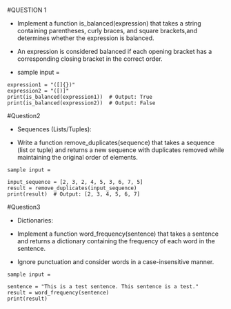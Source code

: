 #QUESTION 1

 - Implement a function is_balanced(expression) that takes a string 
containing parentheses, curly braces, and square brackets,and determines whether 
the expression is balanced. 

 - An expression is considered balanced if each opening bracket has a corresponding closing 
bracket in the correct order.

 - sample input = 

```
expression1 = "([]{})"
expression2 = "([)]"
print(is_balanced(expression1))  # Output: True
print(is_balanced(expression2))  # Output: False

```

#Question2 

 - Sequences (Lists/Tuples): 

 - Write a function remove_duplicates(sequence) that takes a 
sequence (list or tuple) and returns a new sequence with duplicates 
removed while maintaining the original order of elements. 

```
sample input = 

input_sequence = [2, 3, 2, 4, 5, 3, 6, 7, 5]
result = remove_duplicates(input_sequence)
print(result)  # Output: [2, 3, 4, 5, 6, 7]
```


#Question3

 - Dictionaries: 

 - Implement a function word_frequency(sentence) that takes 
a sentence and returns a dictionary containing the frequency of each 
word in the sentence. 

 - Ignore punctuation and consider words in a case-insensitive manner. 


```
sample input = 

sentence = "This is a test sentence. This sentence is a test."
result = word_frequency(sentence)
print(result)
```